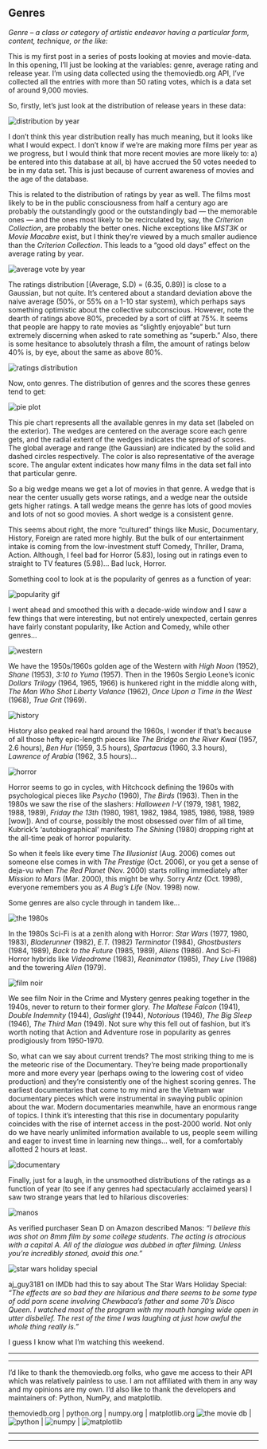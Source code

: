 Genres
---

*Genre – a class or category of artistic endeavor having a particular form, content, technique, or the like:*

This is my first post in a series of posts looking at movies and movie-data. In this opening, I’ll just be looking at the variables: genre, average rating and release year. I’m using data collected using the themoviedb.org API, I’ve collected all the entries with more than 50 rating votes, which is a data set of around 9,000 movies.

So, firstly, let’s just look at the distribution of release years in these data:


![distribution by year](../assets/post1/years.png)

I don’t think this year distribution really has much meaning, but it looks like what I would expect. I don’t know if we’re are making more films per year as we progress, but I would think that more recent movies are more likely to: a) be entered into this database at all, b) have accrued the 50 votes needed to be in my data set. This is just because of current awareness of movies and the age of the database.

This is related to the distribution of ratings by year as well. The films most likely to be in the public consciousness from half a century ago are probably the outstandingly good or the outstandingly bad — the memorable ones — and the ones most likely to be recirculated by, say, the *Criterion Collection*, are probably the better ones. Niche exceptions like *MST3K* or *Movie Macabre* exist, but I think they’re viewed by a much smaller audience than the *Criterion Collection*. This leads to a “good old days” effect on the average rating by year.

![average vote by year](../assets/post1/average_vote.png)

The ratings distribution [(Average, S.D) = (6.35, 0.89)] is close to a Gaussian, but not quite. It’s centered about a standard deviation above the naive average (50%, or 55% on a 1-10 star system), which perhaps says something optimistic about the collective subconscious. However, note the dearth of ratings above 80%, preceded by a sort of cliff at 75%. It seems that people are happy to rate movies as “slightly enjoyable” but turn extremely discerning when asked to rate something as “superb.” Also, there is some hesitance to absolutely thrash a film, the amount of ratings below 40% is, by eye, about the same as above 80%.

![ratings distribution](../assets/post1/ratings.png)

Now, onto genres. The distribution of genres and the scores these genres tend to get:

![pie plot](../assets/post1/pie92.png)

This pie chart represents all the available genres in my data set (labeled on the exterior). The wedges are centered on the average score each genre gets, and the radial extent of the wedges indicates the spread of scores. The global average and range (the Gaussian) are indicated by the solid and dashed circles respectively. The color is also representative of the average score. The angular extent indicates how many films in the data set fall into that particular genre.

So a big wedge means we get a lot of movies in that genre. A wedge that is near the center usually gets worse ratings, and a wedge near the outside gets higher ratings. A tall wedge means the genre has lots of good movies and lots of not so good movies. A short wedge is a consistent genre.

This seems about right, the more “cultured” things like Music, Documentary, History, Foreign are rated more highly. But the bulk of our entertainment intake is coming from the low-investment stuff Comedy, Thriller, Drama, Action. Although, I feel bad for Horror (5.83), losing out in ratings even to straight to TV features (5.98)… Bad luck, Horror.

Something cool to look at is the popularity of genres as a function of year:

![popularity gif](../assets/post1/animated.gif)

I went ahead and smoothed this with a decade-wide window and I saw a few things that were interesting, but not entirely unexpected, certain genres have fairly constant popularity, like Action and Comedy, while other genres…

![western](../assets/post1/western.png)

We have the 1950s/1960s golden age of the Western with *High Noon* (1952), *Shane* (1953), *3:10 to Yuma* (1957). Then in the 1960s Sergio Leone’s iconic *Dollars Trilogy* (1964, 1965, 1966) is hunkered right in the middle along with, *The Man Who Shot Liberty Valance* (1962), *Once Upon a Time in the West* (1968), *True Grit* (1969).

![history](../assets/post1/history.png)

History also peaked real hard around the 1960s, I wonder if that’s because of all those hefty epic-length pieces like *The Bridge on the River Kwai* (1957, 2.6 hours), *Ben Hur* (1959, 3.5 hours), *Spartacus* (1960, 3.3 hours), *Lawrence of Arabia* (1962, 3.5 hours)…

![horror](../assets/post1/horror.png)

Horror seems to go in cycles, with Hitchcock defining the 1960s with psychological pieces like *Psycho* (1960), *The Birds* (1963). Then in the 1980s we saw the rise of the slashers: *Halloween I-V* (1979, 1981, 1982, 1988, 1989), *Friday the 13th* (1980, 1981, 1982, 1984, 1985, 1986, 1988, 1989 [wow]). And of course, possibly the most obsessed over film of all time, Kubrick’s ‘autobiographical’ manifesto *The Shining* (1980) dropping right at the all-time peak of horror popularity.

So when it feels like every time *The Illusionist* (Aug. 2006) comes out someone else comes in with *The Prestige* (Oct. 2006), or you get a sense of deja-vu when *The Red Planet* (Nov. 2000) starts rolling immediately after *Mission to Mars* (Mar. 2000), this might be why. Sorry *Antz* (Oct. 1998), everyone remembers you as *A Bug’s Life* (Nov. 1998) now.

Some genres are also cycle through in tandem like…

![the 1980s](../assets/post1/1980s.png)

In the 1980s Sci-Fi is at a zenith along with Horror: *Star Wars* (1977, 1980, 1983), *Bladerunner* (1982), *E.T.* (1982) *Terminator* (1984), *Ghostbusters* (1984, 1989), *Back to the Future* (1985, 1989), *Aliens* (1986). And Sci-Fi Horror hybrids like *Videodrome* (1983), *Reanimator* (1985), *They Live* (1988) and the towering *Alien* (1979).

![film noir](../assets/post1/noir.png)

We see film Noir in the Crime and Mystery genres peaking together in the 1940s, never to return to their former glory. *The Maltese Falcon* (1941), *Double Indemnity* (1944), *Gaslight* (1944), *Notorious* (1946), *The Big Sleep* (1946), *The Third Man* (1949). Not sure why this fell out of fashion, but it’s worth noting that Action and Adventure rose in popularity as genres prodigiously from 1950-1970.

So, what can we say about current trends? The most striking thing to me is the meteoric rise of the Documentary. They’re being made proportionally more and more every year (perhaps owing to the lowering cost of video production) and they’re consistently one of the highest scoring genres. The earliest documentaries that come to my mind are the Vietnam war documentary pieces which were instrumental in swaying public opinion about the war. Modern documentaries meanwhile, have an enormous range of topics. I think it’s interesting that this rise in documentary popularity coincides with the rise of internet access in the post-2000 world. Not only do we have nearly unlimited information available to us, people seem willing and eager to invest time in learning new things… well, for a comfortably allotted 2 hours at least.

![documentary](../assets/post1/documentary.png)

Finally, just for a laugh, in the unsmoothed distributions of the ratings as a function of year (to see if any genres had spectacularly acclaimed years) I saw two strange years that led to hilarious discoveries:

![manos](../assets/post1/manos.png)

As verified purchaser Sean D on Amazon described Manos: *“I believe this was shot on 8mm film by some college students. The acting is atrocious with a capital A. All of the dialogue was dubbed in after filming. Unless you’re incredibly stoned, avoid this one.”*

![star wars holiday special](../assets/post1/starwars.png)

aj_guy3181 on IMDb had this to say about The Star Wars Holiday Special: *“The effects are so bad they are hilarious and there seems to be some type of odd porn scene involving Chewbaca’s father and some 70’s Disco Queen. I watched most of the program with my mouth hanging wide open in utter disbelief. The rest of the time I was laughing at just how awful the whole thing really is.”*

I guess I know what I’m watching this weekend.

---
---

I’d like to thank the themoviedb.org folks, who gave me access to their API which was relatively painless to use. I am not affiliated with them in any way and my opinions are my own. I’d also like to thank the developers and maintainers of: Python, NumPy, and matplotlib.

themoviedb.org | python.org | numpy.org | matplotlib.org
![the movie db](../assets/credit/tmdb.png) | ![python](../assets/credit/python.png) | ![numpy](../assets/credit/numpy.png) | ![matplotlib](../assets/credit/mpl.png)


---
---

